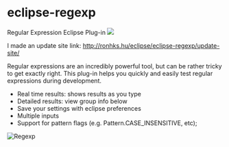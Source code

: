 eclipse-regexp
==============

Regular Expression Eclipse Plug-in <a href="http://marketplace.eclipse.org/marketplace-client-intro?mpc_install=1198679" title="Drag and drop into a running Eclipse
 to install Nodeclipse"><img src="http://marketplace.eclipse.org/sites/all/modules/custom/marketplace/images/installbutton.png"/></a>

I made an update site link: http://ronhks.hu/eclipse/eclipse-regexp/update-site/

Regular expressions are an incredibly powerful tool, but can be rather tricky to get exactly right. 
This plug-in helps you quickly and easily test regular expressions during development.

* Real time results: shows results as you type 
* Detailed results: view group info below 
* Save your settings with eclipse preferences
* Multiple inputs
* Support for pattern flags (e.g. Pattern.CASE_INSENSITIVE, etc);


![Regexp](http://i.imgur.com/jvdc6mt.png?1)
